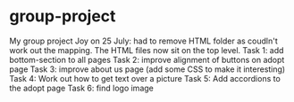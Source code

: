 # group-project
 My group project
 Joy on 25 July: had to remove HTML folder as coudln't work out the mapping. The HTML files now sit on the top level.
 Task 1: add bottom-section to all pages
 Task 2: improve alignment of buttons on adopt page
 Task 3: improve about us page (add some CSS to make it interesting)
 Task 4: Work out how to get text over a picture
 Task 5: Add accordions to the adopt page
 Task 6: find logo image
